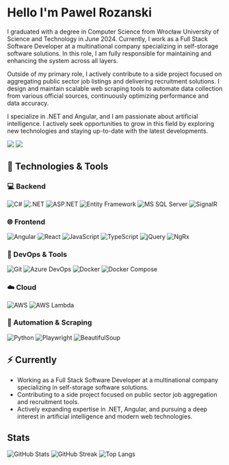 # Hello I'm Pawel Rozanski

I graduated with a degree in Computer Science from Wrocław University of Science and Technology in June 2024. Currently, I work as a Full Stack Software Developer at a multinational company specializing in self-storage software solutions. In this role, I am fully responsible for maintaining and enhancing the system across all layers.

Outside of my primary role, I actively contribute to a side project focused on aggregating public sector job listings and delivering recruitment solutions. I design and maintain scalable web scraping tools to automate data collection from various official sources, continuously optimizing performance and data accuracy.

I specialize in .NET and Angular, and I am passionate about artificial intelligence. I actively seek opportunities to grow in this field by exploring new technologies and staying up-to-date with the latest developments.

<a href="https://www.linkedin.com/in/pawe%C5%82-r%C3%B3%C5%BCa%C5%84ski-a9436b215/"><img src="https://img.shields.io/badge/linkedin-%230077B5.svg?style=for-the-badge&logo=linkedin&logoColor=white" /></a>
<a href="mailto:pawel.rozanski09@gmail.com"><img src="https://img.shields.io/badge/pawel.rozanski09@gmail.com-D14836?style=for-the-badge&logo=gmail&logoColor=white" /></a>

## 🧰 Technologies & Tools

### 💻 Backend  
![C#](https://img.shields.io/badge/c%23-%23239120.svg?style=for-the-badge&logo=c-sharp&logoColor=white) ![.NET](https://img.shields.io/badge/.NET-5C2D91?style=for-the-badge&logo=.net&logoColor=white) ![ASP.NET](https://img.shields.io/badge/ASP.NET-512BD4?style=for-the-badge&logo=.net&logoColor=white) ![Entity Framework](https://img.shields.io/badge/Entity%20Framework-6DB33F?style=for-the-badge) ![MS SQL Server](https://img.shields.io/badge/MS%20SQL%20Server-CC2927?style=for-the-badge&logo=microsoftsqlserver&logoColor=white) ![SignalR](https://img.shields.io/badge/SignalR-00599C?style=for-the-badge)


### 🌐 Frontend  
![Angular](https://img.shields.io/badge/angular-%23DD0031.svg?style=for-the-badge&logo=angular&logoColor=white) ![React](https://img.shields.io/badge/react-%2320232a.svg?style=for-the-badge&logo=react&logoColor=%2361DAFB) ![JavaScript](https://img.shields.io/badge/JavaScript-F7DF1E?style=for-the-badge&logo=javascript&logoColor=black) ![TypeScript](https://img.shields.io/badge/TypeScript-007ACC?style=for-the-badge&logo=typescript&logoColor=white) ![jQuery](https://img.shields.io/badge/jQuery-%230769AD.svg?style=for-the-badge&logo=jquery&logoColor=white) ![NgRx](https://img.shields.io/badge/NgRx-8A2BE2?style=for-the-badge)


### 🔧 DevOps & Tools  
![Git](https://img.shields.io/badge/Git-F05032?style=for-the-badge&logo=git&logoColor=white) ![Azure DevOps](https://img.shields.io/badge/Azure%20DevOps-0078D7?style=for-the-badge&logo=azuredevops&logoColor=white) ![Docker](https://img.shields.io/badge/Docker-2496ED?style=for-the-badge&logo=docker&logoColor=white) ![Docker Compose](https://img.shields.io/badge/Docker--Compose-1488C6?style=for-the-badge)


### ☁️ Cloud  
![AWS](https://img.shields.io/badge/AWS-%23FF9900.svg?style=for-the-badge&logo=amazon-aws&logoColor=white) ![AWS Lambda](https://img.shields.io/badge/AWS%20Lambda-%23F90?style=for-the-badge&logo=aws-lambda&logoColor=white)


### 🧪 Automation & Scraping  
![Python](https://img.shields.io/badge/Python-3670A0?style=for-the-badge&logo=python&logoColor=ffdd54) ![Playwright](https://img.shields.io/badge/Playwright-2E2E2E?style=for-the-badge&logo=playwright&logoColor=green) ![BeautifulSoup](https://img.shields.io/badge/BeautifulSoup-3D3D3D?style=for-the-badge)


## ⚡ Currently

- Working as a Full Stack Software Developer at a multinational company specializing in self-storage software solutions.
- Contributing to a side project focused on public sector job aggregation and recruitment tools.
- Actively expanding expertise in .NET, Angular, and pursuing a deep interest in artificial intelligence and modern web technologies.

## Stats

![GitHub Stats](https://github-readme-stats.vercel.app/api?username=RozanskiP&show_icons=true&theme=radical)
![GitHub Streak](https://github-readme-streak-stats.herokuapp.com?user=RozanskiP&theme=radical)
![Top Langs](https://github-readme-stats.vercel.app/api/top-langs/?username=RozanskiP&layout=compact)

